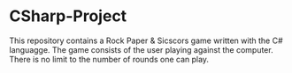 # CSharp-Project
This repository contains a Rock Paper & Sicscors game written with the C# languagge. 
The game consists of the user playing against the computer. 
There is no limit to the number of rounds one can play. 
